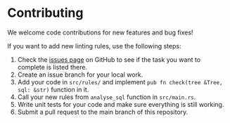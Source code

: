 # Contributing

We welcome code contributions for new features and bug fixes!

If you want to add new linting rules, use the following steps:

1. Check the [issues page](https://github.com/hirosassa/bqvalid/issues) on GitHub to see if the task you want to complete is listed there.
1. Create an issue branch for your local work.
1. Add your code in `src/rules/` and implement `pub fn check(tree &Tree, sql: &str)` function in it.
1. Call your new rules from `analyse_sql` function in `src/main.rs`.
1. Write unit tests for your code and make sure everything is still working.
1. Submit a pull request to the main branch of this repository.

